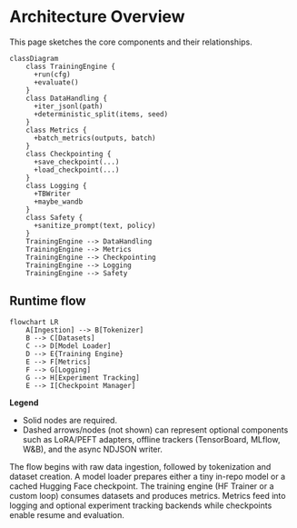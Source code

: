 # Architecture Overview

This page sketches the core components and their relationships.

```mermaid
classDiagram
    class TrainingEngine {
      +run(cfg)
      +evaluate()
    }
    class DataHandling {
      +iter_jsonl(path)
      +deterministic_split(items, seed)
    }
    class Metrics {
      +batch_metrics(outputs, batch)
    }
    class Checkpointing {
      +save_checkpoint(...)
      +load_checkpoint(...)
    }
    class Logging {
      +TBWriter
      +maybe_wandb
    }
    class Safety {
      +sanitize_prompt(text, policy)
    }
    TrainingEngine --> DataHandling
    TrainingEngine --> Metrics
    TrainingEngine --> Checkpointing
    TrainingEngine --> Logging
    TrainingEngine --> Safety
```

## Runtime flow

```mermaid
flowchart LR
    A[Ingestion] --> B[Tokenizer]
    B --> C[Datasets]
    C --> D[Model Loader]
    D --> E{Training Engine}
    E --> F[Metrics]
    F --> G[Logging]
    G --> H[Experiment Tracking]
    E --> I[Checkpoint Manager]
```

**Legend**

- Solid nodes are required.
- Dashed arrows/nodes (not shown) can represent optional components such as LoRA/PEFT adapters, offline trackers (TensorBoard, MLflow, W&B), and the async NDJSON writer.

The flow begins with raw data ingestion, followed by tokenization and dataset creation. A model loader prepares either a tiny in-repo model or a cached Hugging Face checkpoint. The training engine (HF Trainer or a custom loop) consumes datasets and produces metrics. Metrics feed into logging and optional experiment tracking backends while checkpoints enable resume and evaluation.
